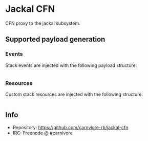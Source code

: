# Jackal CFN

CFN proxy to the jackal subsystem.

## Supported payload generation

### Events

Stack events are injected with the following
payload structure:

```json
```

### Resources

Custom stack resources are injected with the
following structure:

```json
```

## Info

* Repository: https://github.com/carnviore-rb/jackal-cfn
* IRC: Freenode @ #carnivore